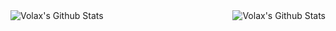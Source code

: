 <img align="left" alt="Volax's Github Stats" src="https://github-readme-stats.anuraghazra1.vercel.app/api/top-langs/?username=volaxyt&show_icons=true&layout=compact&theme=radical" />
<img align="right" alt="Volax's Github Stats" src="https://github-readme-stats.vercel.app/api?username=volaxyt&show_icons=true&layout=compact&theme=radical" />
